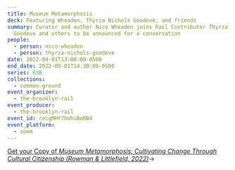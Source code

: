 ```yaml
---
title: Museum Metamorphosis
deck: Featuring Wheadon, Thyrza Nichols Goodeve, and friends
summary: Curator and author Nico Wheadon joins Rail Contributor Thyrza Nichols
  Goodeve and others to be announced for a conversation
people:
  - person: nico-wheadon
  - person: thyrza-nichols-goodeve
date: 2022-09-01T13:00:00-0500
end_date: 2022-09-01T14:30:00-0500
series: 638
collections:
  - common-ground
event_organizer:
  - the-brooklyn-rail
event_producer:
  - the-brooklyn-rail
event_id: recgMHY7hohiBoRB4
event_platform:
  - zoom
---
```

[Get your Copy of *Museum Metamorphosis: Cultivating Change Through Cultural Citizenship (Rowman & Littlefield, 2022)*](https://rowman.com/ISBN/9781538130445/Museum-Metamorphosis-Cultivating-Change-Through-Cultural-Citizenship)→